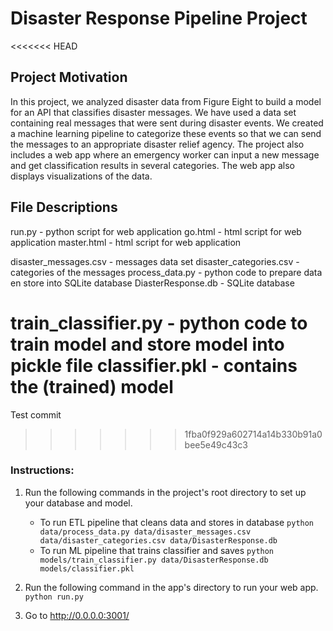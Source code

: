 # Disaster Response Pipeline Project

<<<<<<< HEAD
## Project Motivation
In this project, we analyzed disaster data from Figure Eight to build a model for an API that classifies disaster messages. We have used a data set containing real messages that were sent during disaster events. We created a machine learning pipeline to categorize these events so that we can send the messages to an appropriate disaster relief agency. The project also includes a web app where an emergency worker can input a new message and get classification results in several categories. The web app also displays visualizations of the data.

## File Descriptions
run.py - python script for web application
go.html - html script for web application
master.html - html script for web application

disaster_messages.csv - messages data set
disaster_categories.csv - categories of the messages
process_data.py - python code to prepare data en store into SQLite database
DiasterResponse.db - SQLite database

train_classifier.py - python code to train model and store model into pickle file
classifier.pkl - contains the (trained) model
=======
Test commit
>>>>>>> 1fba0f929a602714a14b330b91a0bee5e49c43c3

### Instructions:
1. Run the following commands in the project's root directory to set up your database and model.

    - To run ETL pipeline that cleans data and stores in database
        `python data/process_data.py data/disaster_messages.csv data/disaster_categories.csv data/DisasterResponse.db`
    - To run ML pipeline that trains classifier and saves
        `python models/train_classifier.py data/DisasterResponse.db models/classifier.pkl`

2. Run the following command in the app's directory to run your web app.
    `python run.py`

3. Go to http://0.0.0.0:3001/
